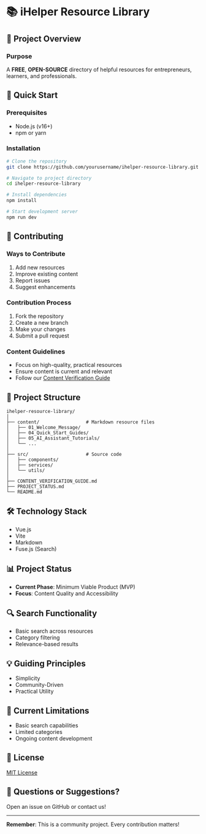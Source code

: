 # 📚 iHelper Resource Library

## 🌟 Project Overview

### Purpose
A **FREE**, **OPEN-SOURCE** directory of helpful resources for entrepreneurs, learners, and professionals.

## 🚀 Quick Start

### Prerequisites
- Node.js (v16+)
- npm or yarn

### Installation
```bash
# Clone the repository
git clone https://github.com/yourusername/ihelper-resource-library.git

# Navigate to project directory
cd ihelper-resource-library

# Install dependencies
npm install

# Start development server
npm run dev
```

## 🤝 Contributing

### Ways to Contribute
1. Add new resources
2. Improve existing content
3. Report issues
4. Suggest enhancements

### Contribution Process
1. Fork the repository
2. Create a new branch
3. Make your changes
4. Submit a pull request

### Content Guidelines
- Focus on high-quality, practical resources
- Ensure content is current and relevant
- Follow our [Content Verification Guide](/CONTENT_VERIFICATION_GUIDE.md)

## 📂 Project Structure
```
ihelper-resource-library/
│
├── content/                 # Markdown resource files
│   ├── 01_Welcome_Message/
│   ├── 04_Quick_Start_Guides/
│   ├── 05_AI_Assistant_Tutorials/
│   └── ...
│
├── src/                     # Source code
│   ├── components/
│   ├── services/
│   └── utils/
│
├── CONTENT_VERIFICATION_GUIDE.md
├── PROJECT_STATUS.md
└── README.md
```

## 🛠 Technology Stack
- Vue.js
- Vite
- Markdown
- Fuse.js (Search)

## 📊 Project Status
- **Current Phase**: Minimum Viable Product (MVP)
- **Focus**: Content Quality and Accessibility

## 🔍 Search Functionality
- Basic search across resources
- Category filtering
- Relevance-based results

## 💡 Guiding Principles
- Simplicity
- Community-Driven
- Practical Utility

## 🚧 Current Limitations
- Basic search capabilities
- Limited categories
- Ongoing content development

## 📝 License
[MIT License](LICENSE)

## 🤔 Questions or Suggestions?
Open an issue on GitHub or contact us!

---

**Remember**: This is a community project. Every contribution matters!
